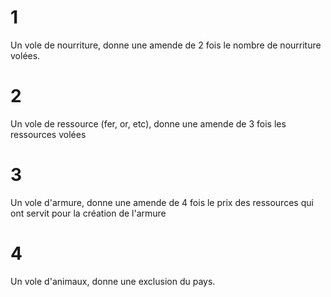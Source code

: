 # 1
Un vole de nourriture, donne une amende de 2 fois le nombre de nourriture volées.
# 2
Un vole de ressource (fer, or, etc), donne une amende de 3 fois les ressources volées
# 3
Un vole d'armure, donne une amende de 4 fois le prix des ressources qui ont servit pour la création de l'armure
# 4
Un vole d'animaux, donne une exclusion du pays.

